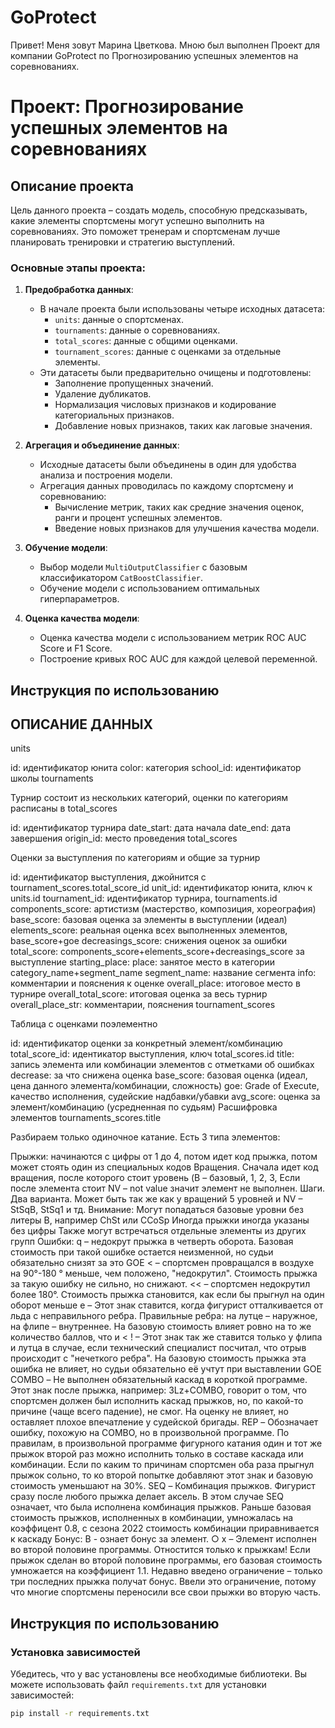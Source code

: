 # GoProtect

Привет! Меня зовут Марина Цветкова. Мною был выполнен Проект  для компании GoProtect по Прогнозированию успешных элементов на соревнованиях.

# Проект: Прогнозирование успешных элементов на соревнованиях

## Описание проекта

Цель данного проекта – создать модель, способную предсказывать, какие элементы спортсмены могут успешно выполнить на соревнованиях. Это поможет тренерам и спортсменам лучше планировать тренировки и стратегию выступлений.

### Основные этапы проекта:

1. **Предобработка данных**:
   - В начале проекта были использованы четыре исходных датасета:
     - `units`: данные о спортсменах.
     - `tournaments`: данные о соревнованиях.
     - `total_scores`: данные с общими оценками.
     - `tournament_scores`: данные с оценками за отдельные элементы.
   - Эти датасеты были предварительно очищены и подготовлены:
     - Заполнение пропущенных значений.
     - Удаление дубликатов.
     - Нормализация числовых признаков и кодирование категориальных признаков.
     - Добавление новых признаков, таких как лаговые значения.

2. **Агрегация и объединение данных**:
   - Исходные датасеты были объединены в один для удобства анализа и построения модели.
   - Агрегация данных проводилась по каждому спортсмену и соревнованию:
     - Вычисление метрик, таких как средние значения оценок, ранги и процент успешных элементов.
     - Введение новых признаков для улучшения качества модели.

3. **Обучение модели**:
   - Выбор модели `MultiOutputClassifier` с базовым классификатором `CatBoostClassifier`.
   - Обучение модели с использованием оптимальных гиперпараметров.

4. **Оценка качества модели**:
   - Оценка качества модели с использованием метрик ROC AUC Score и F1 Score.
   - Построение кривых ROC AUC для каждой целевой переменной.


## Инструкция по использованию






## **ОПИСАНИЕ ДАННЫХ**
units

id: идентификатор юнита
color: категория
school\_id: идентификатор школы
tournaments

Турнир состоит из нескольких категорий, оценки по категориям расписаны в total_scores

id: идентификатор турнира
date\_start: дата начала
date\_end: дата завершения
origin\_id: место проведения
total_scores

Оценки за выступления по категориям и общие за турнир

id: идентификатор выступления, джойнится с tournament\_scores.total\_score\_id
unit\_id: идентификатор юнита, ключ к units.id
tournament\_id: идентификатор турнира, tournaments.id
components\_score: артистизм (мастерство, композиция, хореография)
base\_score: базовая оценка за элементы в выступлении (идеал)
elements\_score: реальная оценка всех выполненных элементов, base\_score+goe
decreasings\_score: снижения оценок за ошибки
total\_score: components\_score+elements\_score+decreasings\_score за выступление
starting\_place:
place: занятое место в категории category\_name+segment\_name
segment\_name: название сегмента
info: комментарии и пояснения к оценке
overall\_place: итоговое место в турнире
overall\_total\_score: итоговая оценка за весь турнир
overall\_place\_str: комментарии, пояснения
tournament_scores

Таблица с оценками поэлементно

id: идентификатор оценки за конкретный элемент/комбинацию
total\_score\_id: идентикатор выступления, ключ total\_scores.id
title: запись элемента или комбинации элементов с отметками об ошибках
decrease: за что снижена оценка
base\_score: базовая оценка (идеал, цена данного элемента/комбинации, сложность)
goe: Grade of Execute, качество исполнения, судейские надбавки/убавки
avg\_score: оценка за элемент/комбинацию (усредненная по судьям)
Расшифровка элементов tournaments_scores.title

Разбираем только одиночное катание. Есть 3 типа элементов:

Прыжки: начинаются с цифры от 1 до 4, потом идет код прыжка, потом может стоять один из специальных кодов
Вращения. Сначала идет код вращения, после которого стоит уровень (B – базовый, 1, 2, 3,
Если после элемента стоит NV – not value значит элемент не выполнен.
Шаги. Два варианта. Может быть так же как у вращений 5 уровней и NV – StSqB, StSq1 и тд.
Внимание:
Могут попадаться базовые уровни без литеры В, например ChSt или CCoSp
Иногда прыжки иногда указаны без цифры
Также могут встречаться отдельные элементы из других групп
Ошибки:
q – недокрут прыжка в четверть оборота. Базовая стоимость при такой ошибке остается неизменной, но судьи обязательно снизят за это GOE
< – спортсмен провращался в воздухе на 90°-180 ° меньше, чем положено, "недокрутил". Стоимость прыжка за такую ошибку не сильно, но снижают.
<< – спортсмен недокрутил более 180°. Стоимость прыжка становится, как если бы прыгнул на один оборот меньше
e – Этот знак ставится, когда фигурист отталкивается от льда с неправильного ребра. Правильные ребра: на лутце – наружное, на флипе – внутреннее. На базовую стоимость влияет ровно на то же количество баллов, что и <
! – Этот знак так же ставится только у флипа и лутца в случае, если технический специалист посчитал, что отрыв происходит с "нечеткого ребра". На базовую стоимость прыжка эта ошибка не влияет, но судьи обязательно её учтут при выставлении GOE
COMBO – Не выполнен обязательный каскад в короткой программе. Этот знак после прыжка, например: 3Lz+COMBO, говорит о том, что спортсмен должен был исполнить каскад прыжков, но, по какой-то причине (чаще всего падение), не смог. На оценку не влияет, но оставляет плохое впечатление у судейской бригады.
REP – Обозначает ошибку, похожую на COMBO, но в произвольной программе. По правилам, в произвольной программе фигурного катания один и тот же прыжок второй раз можно исполнить только в составе каскада или комбинации. Если по каким то причинам 
спортсмен оба раза прыгнул прыжок сольно, то ко второй попытке добавляют этот знак и базовую стоимость уменьшают на 30%.
SEQ – Комбинация прыжков. Фигурист сразу после любого прыжка делает аксель. В этом случае SEQ означает, что была исполнена комбинация прыжков. Раньше базовая стоимость прыжков, исполненных в комбинации, умножалась на коэффицент 0.8, с сезона 2022 стоимость комбинации приравнивается к каскаду
Бонус:
B - ознает бонус за элемент.
○ x – Элемент исполнен во второй половине программы. Отностится только к прыжкам! Если прыжок сделан во второй половине программы, его базовая стоимость умножается на коэффициент 1.1. Недавно введено ограничение – только три последних прыжка получат бонус. Ввели это ограничение, потому что многие спортсмены переносили все свои прыжки во вторую часть.

## Инструкция по использованию
### Установка зависимостей

Убедитесь, что у вас установлены все необходимые библиотеки. Вы можете использовать файл `requirements.txt` для установки зависимостей:
```bash
pip install -r requirements.txt
